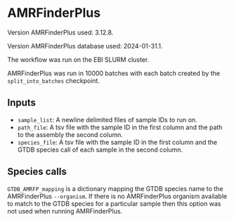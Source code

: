 # AMRFinderPlus

Version AMRFinderPlus used: 3.12.8.

Version AMRFinderPlus database used: 2024-01-31.1.

The workflow was run on the EBI SLURM cluster.

AMRFinderPlus was run in 10000 batches with each batch created by the `split_into_batches` checkpoint.

## Inputs

* `sample_list`: A newline delimited files of sample IDs to run on.
* `path_file`: A tsv file with the sample ID in the first column and the path to the assembly the second column.
* `species_file`: A tsv file with the sample ID in the first column and the GTDB species call of each sample in the second column.

## Species calls

`GTDB_AMRFP_mapping` is a dictionary mapping the GTDB species name to the AMRFinderPlus `--organism`. If there is no AMRFinderPlus organism available to match to the GTDB species for a particular sample then this option was not used when running AMRFinderPlus.